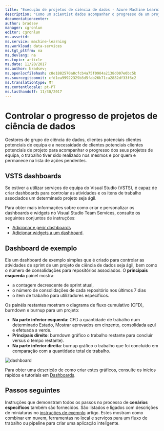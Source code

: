 ```yaml
---
title: "Execução de projetos de ciência de dados - Azure Machine Learning | Microsoft Docs"
description: "Como um scientist dados acompanhar o progresso de um projeto de ciência de dados."
documentationcenter: 
author: bradsev
manager: cgronlun
editor: cgronlun
ms.assetid: 
ms.service: machine-learning
ms.workload: data-services
ms.tgt_pltfrm: na
ms.devlang: na
ms.topic: article
ms.date: 11/28/2017
ms.author: bradsev;
ms.openlocfilehash: c8e1882570a8cfcb4a75f0904a2138d007e0bc5b
ms.sourcegitcommit: cfd1ea99922329b3d5fab26b71ca2882df33f6c2
ms.translationtype: MT
ms.contentlocale: pt-PT
ms.lasthandoff: 11/30/2017
---
```

# <a name="track-progress-of-data-science-projects"></a>Controlar o progresso de projetos de ciência de dados

Gestores de grupo de ciência de dados, clientes potenciais clientes potenciais de equipa e a necessidade de clientes potenciais clientes potenciais de projeto para acompanhar o progresso dos seus projetos de equipa, o trabalho tiver sido realizado nos mesmos e por quem e permanece na lista de ações pendentes. 

## <a name="vsts-dashboards"></a>VSTS dashboards
Se estiver a utilizar serviços de equipa do Visual Studio (VSTS), é capaz de criar dashboards para controlar as atividades e os itens de trabalho associados um determinado projeto seja ágil. 

Para obter mais informações sobre como criar e personalizar os dashboards e widgets no Visual Studio Team Services, consulte os seguintes conjuntos de instruções:

- [Adicionar e gerir dashboards](https://docs.microsoft.com/vsts/report/dashboards/dashboards)
- [Adicionar widgets a um dashboard](https://docs.microsoft.com/vsts/report/dashboards/add-widget-to-dashboard).

## <a name="example-dashboard"></a>Dashboard de exemplo

Eis um dashboard de exemplo simples que é criado para controlar as atividades de sprint de um projeto de ciência de dados seja ágil, bem como o número de consolidações para repositórios associados. O **principais esquerda** painel mostra:

- a contagem decrescente de sprint atual, 
- o número de consolidações de cada repositório nos últimos 7 dias
- o item de trabalho para utilizadores específicos. 

Os painéis restantes mostram o diagrama de fluxo cumulativo (CFD), burndown e burnup para um projeto:

- **Na parte inferior esquerda**: CFD a quantidade de trabalho num determinado Estado, Mostrar aprovados em cinzento, consolidada azul e efetuada a verde.
- **Principais direito**: burndown gráfico o trabalho restante para concluir versus o tempo restante).
- **Na parte inferior direita**: burnup gráfico o trabalho que foi concluído em comparação com a quantidade total de trabalho.

![dashboard](./media/track-progress/dashboard.png)

Para obter uma descrição de como criar estes gráficos, consulte os inícios rápidos e tutoriais em [Dashboards](https://docs.microsoft.com/vsts/report/dashboards/).
 
## <a name="next-steps"></a>Passos seguintes

Instruções que demonstram todos os passos no processo de **cenários específicos** também são fornecidos. São listados e ligados com descrições de miniaturas no [instruções de exemplo](walkthroughs.md) artigo. Estes mostram como combinar em nuvem, ferramentas no local e serviços para um fluxo de trabalho ou pipeline para criar uma aplicação inteligente. 
